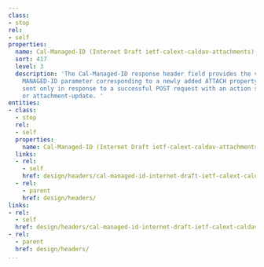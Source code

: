 ```yaml
---
class:
- stop
rel:
- self
properties:
  name: Cal-Managed-ID (Internet Draft ietf-calext-caldav-attachments)
  sort: 417
  level: 3
  description: 'The Cal-Managed-ID response header field provides the value of the
    MANAGED-ID parameter corresponding to a newly added ATTACH property. It MUST be
    sent only in response to a successful POST request with an action set to attachment-add
    or attachment-update. '
entities:
- class:
  - stop
  rel:
  - self
  properties:
    name: Cal-Managed-ID (Internet Draft ietf-calext-caldav-attachments)
  links:
  - rel:
    - self
    href: design/headers/cal-managed-id-internet-draft-ietf-calext-caldav-attachments.md
  - rel:
    - parent
    href: design/headers/
links:
- rel:
  - self
  href: design/headers/cal-managed-id-internet-draft-ietf-calext-caldav-attachments.md
- rel:
  - parent
  href: design/headers/
...
```

